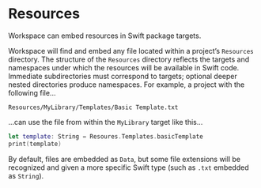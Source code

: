 <!--
 Resources.md

 This source file is part of the Workspace open source project.
 https://github.com/SDGGiesbrecht/Workspace#workspace

 Copyright ©2017 Jeremy David Giesbrecht and the Workspace project contributors.

 Soli Deo gloria.

 Licensed under the Apache Licence, Version 2.0.
 See http://www.apache.org/licenses/LICENSE-2.0 for licence information.
 -->

# Resources

Workspace can embed resources in Swift package targets.

Workspace will find and embed any file located within a project’s `Resources` directory. The structure of the `Resources` directory reflects the targets and namespaces under which the resources will be available in Swift code. Immediate subdirectories must correspond to targets; optional deeper nested directories produce namespaces. For example, a project with the following file...

```text
Resources/MyLibrary/Templates/Basic Template.txt
```
...can use the file from within the `MyLibrary` target like this...

```swift
let template: String = Resoures.Templates.basicTemplate
print(template)
```

By default, files are embedded as `Data`, but some file extensions will be recognized and given a more specific Swift type (such as `.txt` embedded as  `String`).
